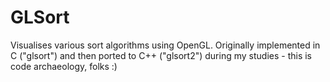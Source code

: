 # GLSort
Visualises various sort algorithms using OpenGL. Originally implemented in C ("glsort") and then ported to C++ ("glsort2") during my studies - this is code archaeology, folks :)
